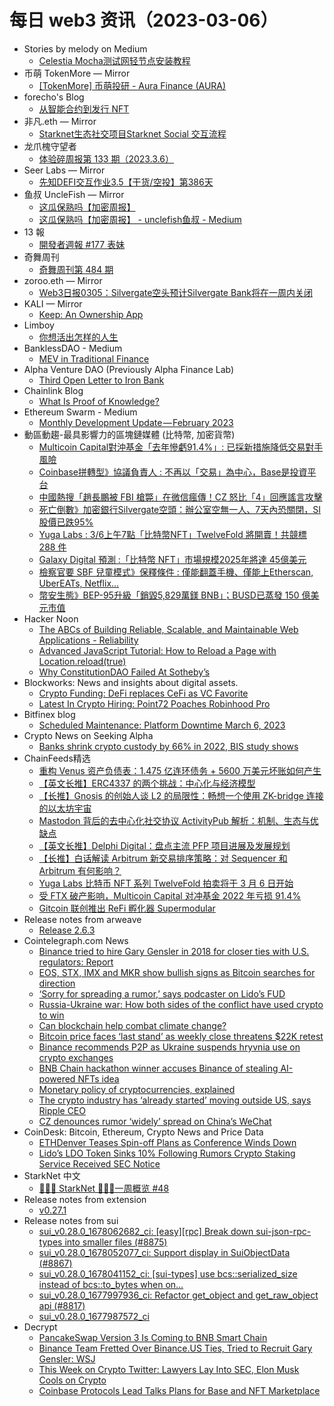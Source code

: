 # 每日 web3 资讯（2023-03-06）

- Stories by melody on Medium
  - [Celestia Mocha测试网轻节点安装教程](https://medium.com/@melody8848/celestia-mocha%E6%B5%8B%E8%AF%95%E7%BD%91%E8%BD%BB%E8%8A%82%E7%82%B9%E5%AE%89%E8%A3%85%E6%95%99%E7%A8%8B-64c2388441f5?source=rss-bfc6f454c0f9------2)
- 币萌 TokenMore — Mirror
  - [[TokenMore] 币萌投研 - Aura Finance (AURA)](https://mirror.xyz/bimeng.eth/wEHxhGOxjdzi_D3P7rfhKCkWBt_Z_IbUwdAI72HcfjE)
- forecho's Blog
  - [从智能合约到发行 NFT](https://blog.forecho.com/from-smart-contracts-to-issuing-nfts.html)
- 非凡.eth — Mirror
  - [Starknet生态社交项目Starknet Social 交互流程](https://mirror.xyz/0x14ED92a5B346CdB3D1884E1C150C23305edd714f/ft-0fto6M7AcgE0tiodhFRkQOEWjImrMdKn50gURHUk)
- 龙爪槐守望者
  - [体验碎周报第 133 期（2023.3.6）](http://www.ftium4.com/ux-weekly-132.html)
- Seer Labs — Mirror
  - [先知DEFI交互作业3.5【干货/空投】第386天](https://mirror.xyz/seerlabs.eth/5OfrrcglBZstN5z003SukBjME1fT3DyV-ZTdJ2pn7n4)
- 鱼叔 UncleFish — Mirror
  - [这瓜保熟吗【加密周报】](https://mirror.xyz/0xA6DDeA5E7a4eF5c680200BF37984A06c6CFb123D/I7_ndH_YnFX3Wudw4cdGR5iNkNZ-YohIPVSfA2vryoU)
  - [这瓜保熟吗【加密周报】 - unclefish鱼叔 - Medium](https://mirror.xyz/0xA6DDeA5E7a4eF5c680200BF37984A06c6CFb123D/-gIpXyRAveFP60iL0e6YygOvgVdrNTmsODj__CMBRXc)
- 13 報
  - [開發者週報 #177 表妹](https://www.ethanhuang13.com/p/177)
- 奇舞周刊
  - [奇舞周刊第 484 期](https://weekly.75.team/issue484.html)
- zoroo.eth — Mirror
  - [Web3日报0305：Silvergate空头预计Silvergate Bank将在一周内关闭](https://mirror.xyz/zoroo.eth/g2-V8Y5wefIIGzuE9Yd_EdVTcnwQN2ottXylqqaZjeU)
- KALI — Mirror
  - [Keep: An Ownership App](https://mirror.xyz/kalico.eth/xI7n7Jc5MXaiTl6QtPDgIpNAl2xWP9s4fTFvGCLYfcE)
- Limboy
  - [你想活出怎样的人生](https://limboy.me/books/how-do-you-live/)
- BanklessDAO - Medium
  - [MEV in Traditional Finance](https://medium.com/bankless-dao/mev-in-traditional-finance-2a1b1199222d?source=rss----2e8b6adb479c---4)
- Alpha Venture DAO (Previously Alpha Finance Lab)
  - [Third Open Letter to Iron Bank](https://blog.alphaventuredao.io/third-open-letter-to-iron-bank/)
- Chainlink Blog
  - [What Is Proof of Knowledge?](https://blog.chain.link/proof-of-knowledge/)
- Ethereum Swarm - Medium
  - [Monthly Development Update — February 2023](https://medium.com/ethereum-swarm/monthly-development-update-february-2023-ba702b09213e?source=rss----6491b1f2d8f9---4)
- 動區動趨-最具影響力的區塊鏈媒體 (比特幣, 加密貨幣)
  - [Multicoin Capital對沖基金「去年慘虧91.4%」: 已採新措施降低交易對手風險](https://www.blocktempo.com/multicoin-capitals-hedge-fund-lost-91-percent-in-2022/)
  - [Coinbase拼轉型》協議負責人 : 不再以「交易」為中心，Base是投資平台](https://www.blocktempo.com/coinbase-investment-in-base-is-an-investment-in-creating-a-platform/)
  - [中國熱搜「趙長鵬被 FBI 槍斃」在微信瘋傳！CZ 怒比「4」回應謠言攻擊](https://www.blocktempo.com/cz-shoots-down-wechat-rumor-that-he-was-shot-by-fbi/)
  - [死亡倒數》加密銀行Silvergate空頭：辦公室空無一人、7天內恐關閉，SI 股價已跌95%](https://www.blocktempo.com/short-seller-predicts-silvergate-demise-within-a-week/)
  - [Yuga Labs : 3/6上午7點「比特幣NFT」TwelveFold 將開賣！共競標 288 件](https://www.blocktempo.com/yugalabs-btc-nft-twelvefold-auction-details/)
  - [Galaxy Digital 預測 :「比特幣 NFT」市場規模2025年將達 45億美元](https://www.blocktempo.com/galaxy-predicts-bitcoin-nft-market-to-hit-4-5b-by-2025/)
  - [檢察官要 SBF 兒童模式》保釋條件 : 僅能翻蓋手機、僅能上Etherscan, UberEATs, Netflix…](https://www.blocktempo.com/sbf-should-only-access-approved-websites/)
  - [幣安生態》BEP-95升級「銷毀5,829萬鎂 BNB」；BUSD已蒸發 150 億美元市值](https://www.blocktempo.com/156900-bnb-has-been-burned-since-the-bep-95-real-time/)
- Hacker Noon
  - [The ABCs of Building Reliable, Scalable, and Maintainable Web Applications - Reliability](https://hackernoon.com/the-abcs-of-building-reliable-scalable-and-maintainable-web-applications-reliability?source=rss)
  - [Advanced JavaScript Tutorial: How to Reload a Page with Location.reload(true)](https://hackernoon.com/advanced-javascript-tutorial-how-to-reload-a-page-with-locationreloadtrue?source=rss)
  - [Why ConstitutionDAO Failed At Sotheby’s](https://hackernoon.com/why-constitutiondao-failed-at-sothebys?source=rss)
- Blockworks: News and insights about digital assets.
  - [Crypto Funding: DeFi replaces CeFi as VC Favorite](https://blockworks.co/news/defi-new-favorite-vc-funding)
  - [Latest In Crypto Hiring: Point72 Poaches Robinhood Pro](https://blockworks.co/news/crypto-hiring-point72-poaches-robinhood)
- Bitfinex blog
  - [Scheduled Maintenance: Platform Downtime March 6, 2023](https://blog.bitfinex.com/announcements/scheduled-maintenance-platform-downtime-march-6-2023/)
- Crypto News on Seeking Alpha
  - [Banks shrink crypto custody by 66% in 2022, BIS study shows](https://seekingalpha.com/news/3944110-banks-shrink-crypto-exposure-by-46-in-2022-bis-says?utm_source=feed_news_crypto&utm_medium=referral)
- ChainFeeds精选
  - [重构 Venus 资产负债表：1.475 亿连环债务 + 5600 万美元坏账如何产生](https://mirror.xyz/lokiz.eth/0fW0EDAbuMNjAXmqbL1WIVy4bQnqhmlngIZfw2XXlVA)
  - [【英文长推】ERC4337 的两个挑战：中心化与经济模型](https://twitter.com/blockomotive/status/1631996549214482432)
  - [【长推】Gnosis 的创始人谈 L2 的局限性：畅想一个使用 ZK-bridge 连接的以太坊宇宙](https://twitter.com/levi0214/status/1631924502354595840)
  - [Mastodon 背后的去中心化社交协议 ActivityPub 解析：机制、生态与优缺点](https://mirror.xyz/mtyl.eth/LibaJKuNBqtRVvd_1e6sfzQnw2qXt-yC76oJjXZIkso)
  - [【英文长推】Delphi Digital：盘点主流 PFP 项目进展及发展规划](https://twitter.com/yh_0x/status/1631734848405790720)
  - [【长推】白话解读 Arbitrum 新交易排序策略：对 Sequencer 和 Arbitrum 有何影响？](https://twitter.com/hhh69251498/status/1632037641184235520)
  - [Yuga Labs 比特币 NFT 系列 TwelveFold 拍卖将于 3 月 6 日开始](https://twitter.com/yugalabs/status/1632162026641342469)
  - [受 FTX 破产影响，Multicoin Capital 对冲基金 2022 年亏损 91.4%](https://www.coindesk.com/business/2023/03/04/multicoin-capitals-hedge-fund-lost-914-last-year-investor-letter-reveals/)
  - [Gitcoin 联创推出 ReFi 孵化器 Supermodular](https://decrypt.co/122681/gitcoin-kevin-owocki-refi-incubator-supermodular)
- Release notes from arweave
  - [Release 2.6.3](https://github.com/ArweaveTeam/arweave/releases/tag/N.2.6.3)
- Cointelegraph.com News
  - [Binance tried to hire Gary Gensler in 2018 for closer ties with U.S. regulators: Report](https://cointelegraph.com/news/binance-tried-to-hire-gary-gensler-in-2018-for-closer-ties-with-u-s-regulators-report)
  - [EOS, STX, IMX and MKR show bullish signs as Bitcoin searches for direction](https://cointelegraph.com/news/eos-stx-imx-and-mkr-show-bullish-signs-as-bitcoin-searches-for-direction)
  - [‘Sorry for spreading a rumor,’ says podcaster on Lido’s FUD](https://cointelegraph.com/news/sorry-for-spreading-a-rumor-says-podcaster-on-lido-s-fud)
  - [Russia-Ukraine war: How both sides of the conflict have used crypto to win](https://cointelegraph.com/news/russia-ukraine-war-how-both-sides-of-the-conflict-have-used-crypto-to-win)
  - [Can blockchain help combat climate change?](https://cointelegraph.com/news/can-blockchain-help-combat-climate-change)
  - [Bitcoin price faces ‘last stand’ as weekly close threatens $22K retest](https://cointelegraph.com/news/bitcoin-price-faces-last-stand-as-weekly-close-threatens-22k-retest)
  - [Binance recommends P2P as Ukraine suspends hryvnia use on crypto exchanges](https://cointelegraph.com/news/binance-recommends-p2p-as-ukraine-suspends-hryvnia-use-on-crypto-exchanges)
  - [BNB Chain hackathon winner accuses Binance of stealing AI-powered NFTs idea](https://cointelegraph.com/news/bnb-chain-hackathon-winner-accuses-binance-of-stealing-ai-powered-nfts-idea)
  - [Monetary policy of cryptocurrencies, explained](https://cointelegraph.com/explained/monetary-policy-of-cryptocurrencies-explained)
  - [The crypto industry has ‘already started’ moving outside US, says Ripple CEO](https://cointelegraph.com/news/the-crypto-industry-has-already-started-moving-outside-of-the-us-says-ripple-ceo)
  - [CZ denounces rumor ‘widely’ spread on China’s WeChat](https://cointelegraph.com/news/cz-denounces-false-rumor-widely-spread-on-china-s-wechat)
- CoinDesk: Bitcoin, Ethereum, Crypto News and Price Data
  - [ETHDenver Teases Spin-off Plans as Conference Winds Down](https://www.coindesk.com/business/2023/03/05/ethdenver-teases-spin-off-plans-as-conference-winds-down/?utm_medium=referral&utm_source=rss&utm_campaign=headlines)
  - [Lido’s LDO Token Sinks 10% Following Rumors Crypto Staking Service Received SEC Notice](https://www.coindesk.com/policy/2023/03/05/lidos-ldo-token-sinks-10-following-sec-rumors/?utm_medium=referral&utm_source=rss&utm_campaign=headlines)
- StarkNet 中文
  - [👩🏽‍🚀 StarkNet 👨🏽‍🚀一周概览 #48](https://starknetzh.substack.com/p/starknet-48-b38)
- Release notes from extension
  - [v0.27.1](https://github.com/tahowallet/extension/releases/tag/v0.27.1)
- Release notes from sui
  - [sui_v0.28.0_1678062682_ci: [easy][rpc] Break down sui-json-rpc-types into smaller files (#8875)](https://github.com/MystenLabs/sui/releases/tag/sui_v0.28.0_1678062682_ci)
  - [sui_v0.28.0_1678052077_ci: Support display in SuiObjectData (#8867)](https://github.com/MystenLabs/sui/releases/tag/sui_v0.28.0_1678052077_ci)
  - [sui_v0.28.0_1678041152_ci: [sui-types] use bcs::serialized_size instead of bcs::to_bytes when on…](https://github.com/MystenLabs/sui/releases/tag/sui_v0.28.0_1678041152_ci)
  - [sui_v0.28.0_1677997936_ci: Refactor get_object and get_raw_object api (#8817)](https://github.com/MystenLabs/sui/releases/tag/sui_v0.28.0_1677997936_ci)
  - [sui_v0.28.0_1677987572_ci](https://github.com/MystenLabs/sui/releases/tag/sui_v0.28.0_1677987572_ci)
- Decrypt
  - [PancakeSwap Version 3 Is Coming to BNB Smart Chain](https://decrypt.co/122756/pancakeswap-version-3-is-coming-to-bnb-smart-chain)
  - [Binance Team Fretted Over Binance.US Ties, Tried to Recruit Gary Gensler: WSJ](https://decrypt.co/122739/binance-team-fretted-over-binance-us-ties-tried-to-recruit-gary-gensler-wsj)
  - [This Week on Crypto Twitter: Lawyers Lay Into SEC, Elon Musk Cools on Crypto](https://decrypt.co/122740/this-week-on-crypto-twitter-sec-legal-twitter-elon-musk-ai-crypto)
  - [Coinbase Protocols Lead Talks Plans for Base and NFT Marketplace](https://decrypt.co/videos/live-events/if8d95AZ/coinbase-protocols-lead-talks-plans-for-base-and-nft-marketplace)

